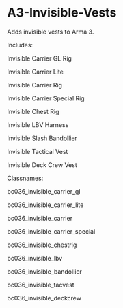 # A3-Invisible-Vests
Adds invisible vests to Arma 3.


Includes: 

Invisible Carrier GL Rig

Invisible Carrier Lite

Invisible Carrier Rig

Invisible Carrier Special Rig

Invisible Chest Rig

Invisible LBV Harness

Invisible Slash Bandollier

Invisible Tactical Vest

Invisible Deck Crew Vest


Classnames:

bc036_invisible_carrier_gl

bc036_invisible_carrier_lite

bc036_invisible_carrier

bc036_invisible_carrier_special

bc036_invisible_chestrig

bc036_invisible_lbv

bc036_invisible_bandollier

bc036_invisible_tacvest

bc036_invisible_deckcrew

